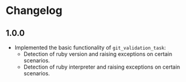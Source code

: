 # Changelog

## 1.0.0

- Implemented the basic functionality of `git_validation_task`:
  - Detection of ruby version and raising exceptions on certain scenarios.
  - Detection of ruby interpreter and raising exceptions on certain scenarios.
